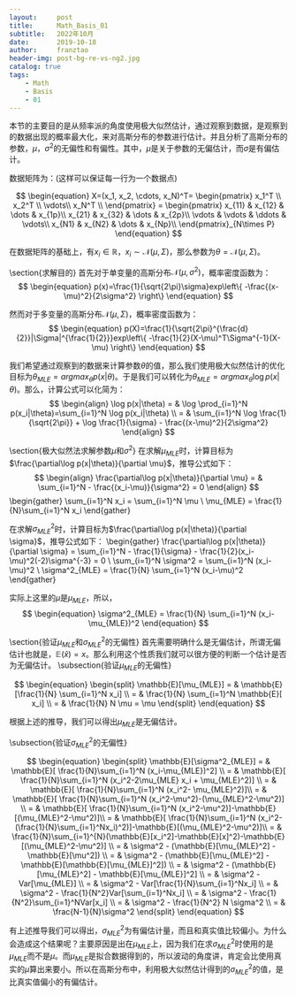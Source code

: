```yaml
---
layout:     post
title:      Math_Basis_01
subtitle:   2022年10月
date:       2019-10-18
author:     franztao
header-img: post-bg-re-vs-ng2.jpg
catalog: true
tags:
    - Math
    - Basis
    - 01
---
```


    



本节的主要目的是从频率派的角度使用极大似然估计，通过观察到数据，是观察到的数据出现的概率最大化，来对高斯分布的参数进行估计。并且分析了高斯分布的参数，$\mu$，$\sigma^2$的无偏性和有偏性。其中，$\mu$是关于参数的无偏估计，而$\sigma$是有偏估计。

数据矩阵为：(这样可以保证每一行为一个数据点)

$$
\begin{equation}
    X=(x_1, x_2, \cdots, x_N)^T=
    \begin{pmatrix}
    x_1^T \\ 
    x_2^T \\
    \vdots\\
    x_N^T \\
    \end{pmatrix} =
    \begin{pmatrix}
    x_{11} & x_{12} & \dots & x_{1p}\\
    x_{21} & x_{32} & \dots & x_{2p}\\
    \vdots & \vdots & \ddots & \vdots\\
    x_{N1} & x_{N2} & \dots & x_{Np}\\
    \end{pmatrix}_{N\times P}
\end{equation}
$$

在数据矩阵的基础上，有$x_i \in \mathbb{R}$，$x_i \sim \mathcal{N}(\mu, \Sigma)$，那么参数为$\theta=\mathcal{N}(\mu, \Sigma)$。

\section{求解目的}
首先对于单变量的高斯分布$\mathcal{N}(\mu,\sigma^2)$，概率密度函数为：
$$
\begin{equation}
    p(x)=\frac{1}{\sqrt{2\pi}\sigma}exp\left\{ -\frac{(x-\mu)^2}{2\sigma^2} \right\}
\end{equation}
$$

然而对于多变量的高斯分布$\mathcal{N}(\mu,\Sigma)$，概率密度函数为：
$$
\begin{equation}
    p(X)=\frac{1}{\sqrt{2\pi}^{\frac{d}{2}}|\Sigma|^{\frac{1}{2}}}exp\left\{ -\frac{1}{2}(X-\mu)^T\Sigma^{-1}(X-\mu) \right\}
\end{equation}
$$

我们希望通过观察到的数据来计算参数$\theta$的值，那么我们使用极大似然估计的优化目标为$\theta_{MLE}=argmax_{\theta}p(x|\theta)$。于是我们可以转化为$\theta_{MLE}=argmax_{\theta}\log p(x|\theta)$。那么，计算公式可以化简为：
$$
\begin{align}
    \log p(x|\theta) = & \log \prod_{i=1}^N p(x_i|\theta)=\sum_{i=1}^N \log p(x_i|\theta) \\
    = & \sum_{i=1}^N \log \frac{1}{\sqrt{2\pi}} + \log \frac{1}{\sigma} - \frac{(x-\mu)^2}{2\sigma^2} 
\end{align}
$$

\section{极大似然法求解参数$\mu$和$\sigma^2$}
在求解$\mu_{MLE}$时，计算目标为$\frac{\partial\log p(x|\theta)}{\partial \mu}$，推导公式如下：
$$
\begin{align}
    \frac{\partial\log p(x|\theta)}{\partial \mu} = & \sum_{i=1}^N - \frac{(x_i-\mu)}{\sigma^2} = 0
\end{align}
$$
\begin{gather}
    \sum_{i=1}^N x_i =  \sum_{i=1}^N \mu \\
    \mu_{MLE} =  \frac{1}{N}\sum_{i=1}^N x_i
\end{gather}

在求解$\sigma^2_{MLE}$时，计算目标为$\frac{\partial\log p(x|\theta)}{\partial \sigma}$，推导公式如下：
\begin{gather}
    \frac{\partial\log p(x|\theta)}{\partial \sigma} 
     = \sum_{i=1}^N - \frac{1}{\sigma} - \frac{1}{2}(x_i-\mu)^2(-2)\sigma^{-3} = 0 \\
     \sum_{i=1}^N  \sigma^2 = \sum_{i=1}^N (x_i-\mu)^2 \\
     \sigma^2_{MLE} = \frac{1}{N} \sum_{i=1}^N (x_i-\mu)^2 
\end{gather}

实际上这里的$\mu$是$\mu_{MLE}$，所以，
$$
\begin{equation}
    \sigma^2_{MLE} = \frac{1}{N} \sum_{i=1}^N (x_i-\mu_{MLE})^2 
\end{equation}
$$

\section{验证$\mu_{MLE}$和$\sigma^2_{MLE}$的无偏性}
首先需要明确什么是无偏估计，所谓无偏估计也就是，$\mathbb{E}(\hat{x})=x$。那么利用这个性质我们就可以很方便的判断一个估计是否为无偏估计。
\subsection{验证$\mu_{MLE}$的无偏性}

$$
\begin{equation}
    \begin{split}
        \mathbb{E}[\mu_{MLE}] = & \mathbb{E}[\frac{1}{N} \sum_{i=1}^N x_i] \\
        = & \frac{1}{N} \sum_{i=1}^N \mathbb{E}[  x_i] \\
        = & \frac{1}{N} N \mu = \mu
    \end{split}
\end{equation}
$$


根据上述的推导，我们可以得出$\mu_{MLE}$是无偏估计。

\subsection{验证$\sigma^2_{MLE}$的无偏性}

$$
\begin{equation}
    \begin{split}
        \mathbb{E}[\sigma^2_{MLE}] = & \mathbb{E}[ \frac{1}{N}\sum_{i=1}^N (x_i-\mu_{MLE})^2] \\
        = & \mathbb{E}[ \frac{1}{N}\sum_{i=1}^N (x_i^2-2\mu_{MLE} x_i + \mu_{MLE}^2)] \\
        = & \mathbb{E}[ \frac{1}{N}\sum_{i=1}^N (x_i^2- \mu_{MLE}^2)]\\
        = & \mathbb{E}[ \frac{1}{N}\sum_{i=1}^N (x_i^2-\mu^2)-(\mu_{MLE}^2-\mu^2)] \\
        = & \mathbb{E}[ \frac{1}{N}\sum_{i=1}^N (x_i^2-\mu^2)]-\mathbb{E}[(\mu_{MLE}^2-\mu^2)]\\
        = & \mathbb{E}[ \frac{1}{N}\sum_{i=1}^N (x_i^2-(\frac{1}{N}\sum_{i=1}^Nx_i)^2)]-\mathbb{E}[(\mu_{MLE}^2-\mu^2)]\\
        = & \frac{1}{N}\sum_{i=1}^{N}(\mathbb{E}[x_i^2]-\mathbb{E}[x]^2)-\mathbb{E}[(\mu_{MLE}^2-\mu^2)] \\
        = & \sigma^2 - (\mathbb{E}[\mu_{MLE}^2] - \mathbb{E}[\mu^2]) \\
        = & \sigma^2 - (\mathbb{E}[\mu_{MLE}^2] - \mathbb{E}[\mathbb{E}[\mu_{MLE}]^2]) \\
        = & \sigma^2 - (\mathbb{E}[\mu_{MLE}^2] - \mathbb{E}[\mu_{MLE}]^2] \\
        = & \sigma^2 - Var[\mu_{MLE}] \\
        = & \sigma^2 - Var[\frac{1}{N}\sum_{i=1}^Nx_i] \\
        = & \sigma^2 - \frac{1}{N^2}Var[\sum_{i=1}^Nx_i] \\
        = & \sigma^2 - \frac{1}{N^2}\sum_{i=1}^NVar[x_i] \\ 
        = & \sigma^2 - \frac{1}{N^2} N \sigma^2 \\
        = & \frac{N-1}{N}\sigma^2
    \end{split}
\end{equation}
$$

有上述推导我们可以得出，$\sigma^2_{MLE}$为有偏估计量，而且和真实值比较偏小。为什么会造成这个结果呢？主要原因是出在$\mu_{MLE}$上，因为我们在求$\sigma^2_{MLE}$时使用的是$\mu_{MLE}$而不是$\mu$。而$\mu_{MLE}$是拟合数据得到的，所以波动的角度讲，肯定会比使用真实的$\mu$算出来要小。所以在高斯分布中，利用极大似然估计得到的$\sigma^2_{MLE}$的值，是比真实值偏小的有偏估计。

